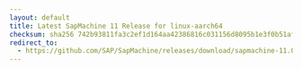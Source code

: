 ```yaml
---
layout: default
title: Latest SapMachine 11 Release for linux-aarch64
checksum: sha256 742b93811fa3c2ef1d164aa42386816c031156d8095b1e3f0b51afce042d0bbd
redirect_to:
  - https://github.com/SAP/SapMachine/releases/download/sapmachine-11.0.19/sapmachine-jre-11.0.19_linux-aarch64_bin.tar.gz
---
```

